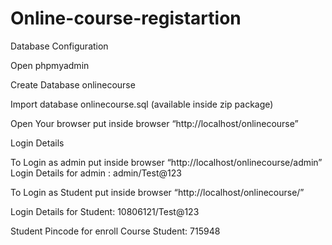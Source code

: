 # Online-course-registartion

Database Configuration

Open phpmyadmin

Create Database onlinecourse

Import database onlinecourse.sql (available inside zip package)

Open Your browser put inside browser “http://localhost/onlinecourse”

Login Details

To Login as admin put inside browser “http://localhost/onlinecourse/admin”
Login Details for admin : admin/Test@123

To Login as Student put inside browser “http://localhost/onlinecourse/”

Login Details for Student: 10806121/Test@123

Student Pincode for enroll Course Student: 715948
